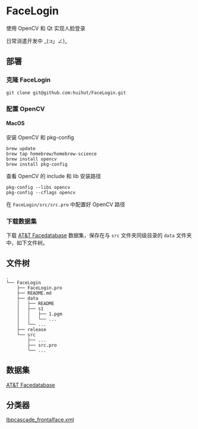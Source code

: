 # FaceLogin

使用 OpenCV 和 Qt 实现人脸登录

日常消遣开发中 _\(:з」∠)\_

## 部署

### 克隆 FaceLogin

```
git clone git@github.com:huihut/FaceLogin.git
```

### 配置 OpenCV

#### MacOS

安装 OpenCV 和 pkg-config

```
brew update
brew tap homebrew/homebrew-science
brew install opencv
brew install pkg-config
```

查看 OpenCV 的 include 和 lib 安装路径

```
pkg-config --libs opencv
pkg-config --cflags opencv
```

在 `FaceLogin/src/src.pro` 中配置好 OpenCV 路径

### 下载数据集

下载 [AT&T Facedatabase](http://www.cl.cam.ac.uk/research/dtg/attarchive/facedatabase.html) 数据集，保存在与 `src` 文件夹同级目录的 `data` 文件夹中，如下文件树。


## 文件树

```
.
└── FaceLogin
    ├── FaceLogin.pro
    ├── README.md
    ├── data
    │   ├── README
    │   ├── s1
    │   │   ├── 1.pgm
    │   │   └── ...
    │   └── ...
    ├── release
    └── src
        ├── ...
        ├── src.pro
        └── ...
```

## 数据集

[AT&T Facedatabase](http://www.cl.cam.ac.uk/research/dtg/attarchive/facedatabase.html)

## 分类器

[lbpcascade_frontalface.xml](https://github.com/opencv/opencv/blob/master/data/lbpcascades/lbpcascade_frontalface.xml)